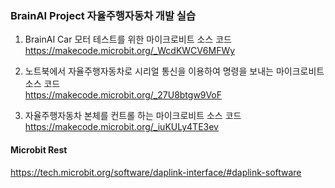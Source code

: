 ### BrainAI Project 자율주행자동차 개발 실습

1. BrainAI Car 모터 테스트를 위한 마이크로비트 소스 코드<br>
https://makecode.microbit.org/_WcdKWCV6MFWy

2. 노트북에서 자율주행자동차로 시리얼 통신을 이용하여 명령을 보내는 마이크로비트 소스 코드 <br>
https://makecode.microbit.org/_27U8btgw9VoF

3. 자율주행자동차 본체를 컨트롤 하는 마이크로비트 소스 코드<br>
https://makecode.microbit.org/_iuKULy4TE3ev



#### Microbit Rest

https://tech.microbit.org/software/daplink-interface/#daplink-software
